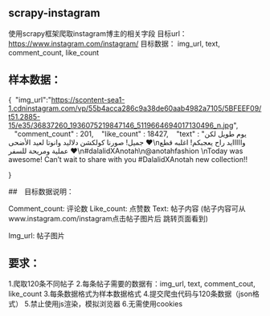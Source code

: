 ## scrapy-instagram
使用scrapy框架爬取instagram博主的相关字段
目标url：https://www.instagram.com/instagram/
目标数据： img_url, text, comment_count, like_count

## 样本数据：

{ 
 "img_url":"https://scontent-sea1-1.cdninstagram.com/vp/55b4acca286c9a38de60aab4982a7105/5BFEEF09/t51.2885-15/e35/36837260_1936075219847146_5119664694017130496_n.jpg", 
   "comment_count" : 201, 
   "like_count" : 18427, 
   "text" : "يوم طويل لكن جميل! صورنا كولكشن دلاليد وانوتا لعيد الأضحى ❤️\nوااااايد راح يعجبكم! اغلبه قطع عملية ومريحة للسفر ❤️\n#dalalidXAnotah\n@anotahfashion \nToday was awesome! Can’t wait to share with you #DalalidXAnotah new collection!! 

}

##　目标数据说明：

Comment_count: 评论数
Like_count: 点赞数
Text: 帖子内容
(帖子内容可从www.instagram.com/instagram点击帖子图片后 跳转页面看到)

Img_url: 帖子图片


## 要求：
1.爬取120条不同帖子
2.每条帖子需要的数据有：img_url, text, comment_cout, like_count
3.每条数据格式为样本数据格式
4.提交爬虫代码与120条数据（json格式）
5.禁止使用js渲染，模拟浏览器
6.无需使用cookies



